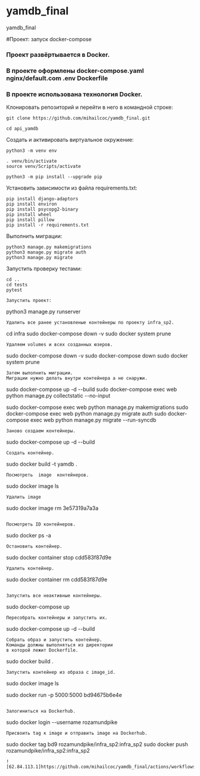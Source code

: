 # yamdb_final
yamdb_final

#Проект: запуск docker-compose
### Проект развёртывается в Docker.
### В проекте оформлены docker-compose.yaml nginx/default.com .env Dockerfile
### В проекте использована технология Docker.




Клонировать репозиторий и перейти в него в командной строке:

```
git clone https://github.com/mihailcoc/yamdb_final.git
```

```
cd api_yamdb
```

Cоздать и активировать виртуальное окружение:

```
python3 -m venv env
```

```
. venv/bin/activate 
source venv/Scripts/activate 
```

```
python3 -m pip install --upgrade pip
```

Установить зависимости из файла requirements.txt:

```
pip install django-adaptors
pip install environ
pip install psycopg2-binary
pip install wheel
pip install pillow
pip install -r requirements.txt
```
Выполнить миграции:

```
python3 manage.py makemigrations
python3 manage.py migrate auth
python3 manage.py migrate
```
Запустить проверку тестами:

```
cd ..
cd tests
pytest
```

```
Запустить проект:

```
python3 manage.py runserver
```
Удалить все ранее установленые контейнеры по проекту infra_sp2.
```
cd infra
sudo docker-compose down -v
sudo docker system prune
```
Удаляем volumes и всех созданных юзеров.
```
sudo docker-compose down -v
sudo docker-compose down
sudo docker system prune
```
Затем выполнить миграции.
Миграции нужно делать внутри контейнера а не снаружи.
```
sudo docker-compose up -d --build
sudo docker-compose exec web python manage.py collectstatic --no-input

sudo docker-compose exec web python manage.py makemigrations
sudo docker-compose exec web python manage.py migrate auth
sudo docker-compose exec web python manage.py migrate --run-syncdb
```
Заново создаем контейнеры.
```
sudo docker-compose up -d --build
```
Создать контейнер.
```
sudo docker build -t yamdb . 
```
Посмотреть  image  контейнеров.
```
sudo docker image ls 
```
Удалить image
```
sudo docker image rm 3e57319a7a3a
```

Посмотреть ID контейнеров.
```
sudo docker ps -a
```
Остановить контейнер.
```
sudo docker container stop cdd583f87d9e
```
Удалить контейнер.
```
sudo docker container rm cdd583f87d9e
```

Запустить все неактивные контейнеры.
```
sudo docker-compose up
```
Пересобрать контейнеры и запустить их.
```
sudo docker-compose up -d --build
```
Собрать образ и запустить контейнер.
Команды должны выполняться из директории
в которой лежит Dockerfile.
```
sudo docker build .
```
Запустить контейнер из образа с image_id.
```
sudo docker image ls

sudo docker run -p 5000:5000 bd94675b6e4e 
```

Залогиниться на Dockerhub.
```
sudo docker login --username rozamundpike
```
Присвоить tag к image и отправить image на Dockerhub.
```
sudo docker tag bd9 rozamundpike/infra_sp2:infra_sp2
sudo docker push rozamundpike/infra_sp2:infra_sp2
```
![62.84.113.1]https://github.com/mihailcoc/yamdb_final/actions/workflows/yamdb_workflow.yml/badge.svg